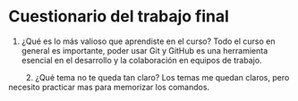 # Cuestionario del trabajo final
1. ¿Qué es lo más valioso que aprendiste en el curso?
Todo el curso en general es importante, poder usar Git y GitHub es una herramienta esencial en el desarrollo y la colaboración en equipos de trabajo.

        2. ¿Qué tema no te queda tan claro?
Los temas me quedan claros, pero necesito practicar mas para memorizar los comandos.

